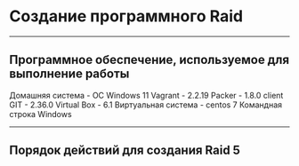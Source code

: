 # **Создание программного Raid**
______________________________________
## Программное обеспечение, используемое для выполнение работы
Домашняя система - ОС Windows 11
Vagrant     - 2.2.19
Packer      - 1.8.0
client GIT  - 2.36.0
Virtual Box - 6.1
Виртуальная система - centos 7
Командная строка Windows
_________________________________________
## Порядок действий для создания Raid 5

